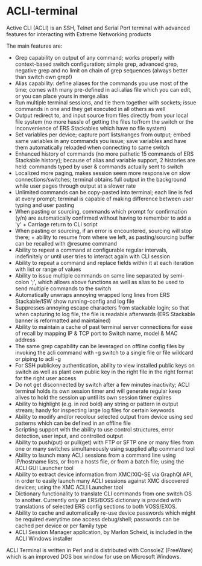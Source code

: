 # ACLI-terminal
Active CLI (ACLI) is an SSH, Telnet and Serial Port terminal with advanced features for interacting with Extreme Networking products

The main features are:
* Grep capability on output of any command; works properly with context-based switch configuration; simple grep, advanced grep, negative grep and no limit on chain of grep sequences (always better than switch own grep!)
* Alias capability: define aliases for the commands you use most of the time; comes with many pre-defined in acli.alias file which you can edit, or you can place yours in merge.alias
* Run multiple terminal sessions, and tie them together with sockets; issue commands in one and they get executed in all others as well
* Output redirect to, and input source from files directly from your local file system (no more hassle of getting the files to/from the switch or the inconvenience of ERS Stackables which have no file system)
* Set variables per device; capture port lists/ranges from output; embed same variables in any commands you issue; save variables and have them automatically reloaded when connecting to same switch
* Enhanced history of commands (no more pathetic 15 commands of ERS Stackable history); because of alias and variable support, 2 histories are held: commands typed by user & commands actually sent to switch
* Localized more paging, makes session seem more responsive on slow connections/switches; terminal obtains full output in the background while user pages through output at a slower rate
* Unlimited commands can be copy-pasted into terminal; each line is fed at every prompt; terminal is capable of making difference between user typing and user pasting
* When pasting or sourcing, commands which prompt for confirmation (y/n) are automatically confirmed without having to remember to add a 'y' + Carriage return to CLI script
* When pasting or sourcing, if an error is encountered, sourcing will stop there; + ability to resume from where we left, as pasting/sourcing buffer can be recalled with @resume command
* Ability to repeat a command at configurable regular intervals, indefinitely or until user tries to interact again with CLI session
* Ability to repeat a command and replace fields within it at each iteration with list or range of values
* Ability to issue multiple commands on same line separated by semi-colon ';', which allows above functions as well as alias to be used to send multiple commands to the switch
* Automatically unwraps annoying wrapped long lines from ERS Stackable/ISW show running-config and log file
* Suppresses annoying escape characters from stackable login; so that when capturing to log file, the file is readable afterwards (ERS Stackable banner is reformatted and maintained)
* Ability to maintain a cache of past terminal server connections for ease of recall by mapping IP & TCP port to Switch name, model & MAC address
* The same grep capability can be leveraged on offline config files by invoking the acli command with -g switch to a single file or file wildcard or piping to acli -g
* For SSH publickey authentication, ability to view installed public keys on switch as well as plant own public key in the right file in the right format for the right user access
* Do not get disconnected by switch after a few minutes inactivity; ACLI terminal holds its own session timer and will generate regular keep alives to hold the session up until its own session timer expires
* Ability to highlight (e.g. in red bold) any string or pattern in output stream; handy for inspecting large log files for certain keywords
* Ability to modify and/or recolour selected output from device using sed patterns which can be defined in an offline file
* Scripting support with the ability to use control structures, error detection, user input, and controlled output
* Ability to push(put) or pull(get) with FTP or SFTP one or many files from one or many switches simultaneously using supplied aftp command tool
* Ability to launch many ACLI sessions from a command line using IP/hostname lists, or from a hosts file, or from a batch file; using the ACLI GUI Launcher tool
* Ability to extract device information from XMC/XIQ-SE via GraphQl API, in order to easily launch many ACLI sessions against XMC discovered devices; using the XMC ACLI Launcher tool
* Dictionary functionality to translate CLI commands from one switch OS to another. Currently only an ERS/BOSS dictionary is provided with translations of selected ERS config sections to both VOSS/EXOS.
* Ability to cache and automatically re-use device passwords which might be required everytime one access debug/shell; passwords can be cached per device or per family type
* ACLI Session Manager application, by Marlon Scheid, is included in the ACLI Windows installer

ACLI Terminal is written in Perl and is distributed with ConsoleZ (FreeWare) which is an improved DOS box window for use on Microsoft Windows.
